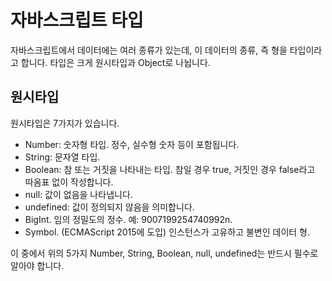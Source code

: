 # 자바스크립트 타입
자바스크립트에서 데이터에는 여러 종류가 있는데, 이 데이터의 종류, 즉 형을 타입이라고 합니다.
타입은 크게 원시타입과 Object로 나뉩니다.

## 원시타입
원시타입은 7가지가 있습니다.
- Number: 숫자형 타입. 정수, 실수형 숫자 등이 포함됩니다.
- String: 문자열 타입.
- Boolean: 참 또는 거짓을 나타내는 타입. 참일 경우 true, 거짓인 경우 false라고 따옴표 없이 작성합니다.
- null: 값이 없음을 나타냅니다.
- undefined: 값이 정의되지 않음을 의미합니다.
- BigInt. 임의 정밀도의 정수. 예: 9007199254740992n.
- Symbol. (ECMAScript 2015에 도입) 인스턴스가 고유하고 불변인 데이터 형.

이 중에서 위의 5가지 Number, String, Boolean, null, undefined는 반드시 필수로 알아야 합니다.
